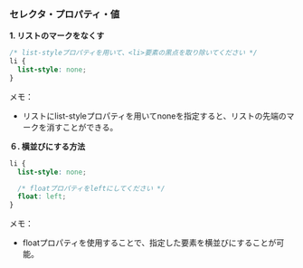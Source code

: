 ### セレクタ・プロパティ・値
**1. リストのマークをなくす**

```css
/* list-styleプロパティを用いて、<li>要素の黒点を取り除いてください */
li {
  list-style: none;
}
```

メモ：
 - リストにlist-styleプロパティを用いてnoneを指定すると、リストの先端のマークを消すことができる。


**６. 横並びにする方法**
```css
li {
  list-style: none;

  /* floatプロパティをleftにしてください */
  float: left;
}
```
メモ：
- floatプロパティを使用することで、指定した要素を横並びにすることが可能。
